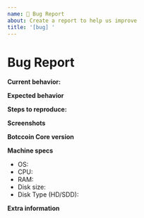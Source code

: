 ```yaml
---
name: 🐜 Bug Report
about: Create a report to help us improve
title: '[bug] '
---
```


<!-- Please make sure you are posting an technical issue related to Botccoin Core. --> 

<!-- For general questions about Botccoin or wallet recovery please use one of the various communities:
* [Botcducation on reddit](https://www.reddit.com/r/Botcducation/)
* [Discord](https://discord.com/invite/Botccoin) -->

<!-- ISSUES MISSING IMPORTANT INFORMATION MAY BE CLOSED WITHOUT INVESTIGATION. -->

# Bug Report

**Current behavior:**
<!-- Describe how the bug manifests. -->

**Expected behavior**
<!-- Describe what the behavior would be without the bug. -->

**Steps to reproduce:**
<!--  Please explain the steps required to duplicate the issue, especially if you are able to provide a sample application or sample code -->

**Screenshots**
<!-- If the issue is related to the GUI, screenshots can be added to this issue via drag & drop. -->

**Botccoin Core version**
<!-- List the version number/commit ID, and if it is an official binary, self compiled or a distribution package such as PPA. -->

**Machine specs**
- OS:
- CPU:
- RAM:
- Disk size:
- Disk Type (HD/SDD):

**Extra information**
<!-- This is normally the contents of a `debug.log` or `config.log` file. Raw text or a link to a pastebin type site are preferred. -->